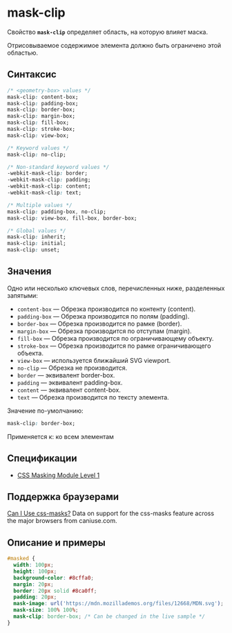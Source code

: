 # mask-clip

Свойство **`mask-clip`** определяет область, на которую влияет маска.

Отрисовываемое содержимое элемента должно быть ограничено этой областью.

## Синтаксис

```css
/* <geometry-box> values */
mask-clip: content-box;
mask-clip: padding-box;
mask-clip: border-box;
mask-clip: margin-box;
mask-clip: fill-box;
mask-clip: stroke-box;
mask-clip: view-box;

/* Keyword values */
mask-clip: no-clip;

/* Non-standard keyword values */
-webkit-mask-clip: border;
-webkit-mask-clip: padding;
-webkit-mask-clip: content;
-webkit-mask-clip: text;

/* Multiple values */
mask-clip: padding-box, no-clip;
mask-clip: view-box, fill-box, border-box;

/* Global values */
mask-clip: inherit;
mask-clip: initial;
mask-clip: unset;
```

## Значения

Одно или несколько ключевых слов, перечисленных ниже, разделенных запятыми:

- `content-box` — Обрезка производится по контенту (content).
- `padding-box` — Обрезка производится по полям (padding).
- `border-box` — Обрезка производится по рамке (border).
- `margin-box` — Обрезка производится по отступам (margin).
- `fill-box` — Обрезка производится по ограничивающему объекту.
- `stroke-box` — Обрезка производится по рамке ограничивающего объекта.
- `view-box` — используется ближайший SVG viewport.
- `no-clip` — Обрезка не производится.
- `border` — эквивалент border-box.
- `padding` — эквивалент padding-box.
- `content` — эквивалент content-box.
- `text` — Обрезка производится по тексту элемента.

Значение по-умолчанию:

```css
mask-clip: border-box;
```

Применяется к: ко всем элементам

## Спецификации

- [CSS Masking Module Level 1](https://drafts.fxtf.org/css-masking-1/#the-mask-clip)

## Поддержка браузерами

<p class="ciu_embed" data-feature="css-masks" data-periods="future_1,current,past_1,past_2">
  <a href="http://caniuse.com/#feat=css-masks">Can I Use css-masks?</a> Data on support for the css-masks feature across the major browsers from caniuse.com.
</p>

## Описание и примеры

```css
#masked {
  width: 100px;
  height: 100px;
  background-color: #8cffa0;
  margin: 20px;
  border: 20px solid #8ca0ff;
  padding: 20px;
  mask-image: url('https://mdn.mozillademos.org/files/12668/MDN.svg');
  mask-size: 100% 100%;
  mask-clip: border-box; /* Can be changed in the live sample */
}
```
